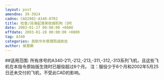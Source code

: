 ```yaml
---
layout: post
amendno: 39-3924
cadno: CAD2002-A340-07R2
title: 检查/润滑起落架收缩机构（SM）
date: 2003-01-27 00:00:00 +0800
effdate: 2003-01-28 00:00:00 +0800
tag: A340
categories: 民航华东管理局适航处
author: 侯慧卿
---
```


##适用范围:
所有序号的A340-211,-212,-213,-311,-312,-313系列飞机，且这些飞机在本指令原始版生效时已服役超过6个月。     注：服役少于6个月和2002年5月25日还未交付的飞机，不受此CAD的影响。

